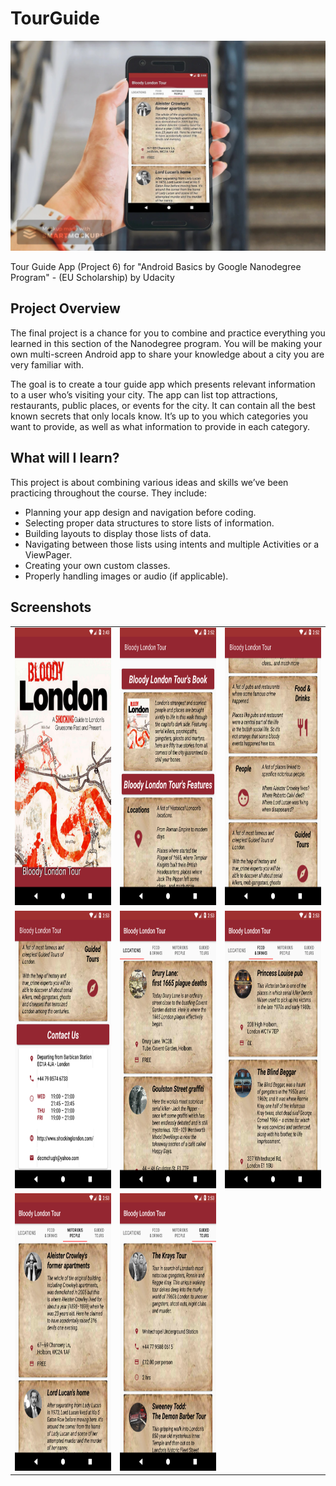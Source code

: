 # TourGuide
![Cover](/assets/smartmockups_k7o3to7y.jpg)

Tour Guide App (Project 6) for "Android Basics by Google Nanodegree Program" - (EU Scholarship) by Udacity

## Project Overview
The final project is a chance for you to combine and practice everything you learned in this section of the Nanodegree program. You will be making your own multi-screen Android app to share your knowledge about a city you are very familiar with.

The goal is to create a tour guide app which presents relevant information to a user who’s visiting your city. The app can list top attractions, restaurants, public places, or events for the city. It can contain all the best known secrets that only locals know. It’s up to you which categories you want to provide, as well as what information to provide in each category.

## What will I learn?
This project is about combining various ideas and skills we’ve been practicing throughout the course. They include:

* Planning your app design and navigation before coding.
* Selecting proper data structures to store lists of information.
* Building layouts to display those lists of data.
* Navigating between those lists using intents and multiple Activities or a ViewPager.
* Creating your own custom classes.
* Properly handling images or audio (if applicable).

## Screenshots
<table style="margin-left: auto; margin-right: auto;" border="0">
<tbody>
<tr>
<td><img src="https://github.com/Redjack1888/TourGuide/blob/master/assets/Screenshot_1583977411.png" width="250" height="444" /></td>
<td><img src="https://github.com/Redjack1888/TourGuide/blob/master/assets/Screenshot_1583977939.png" width="250" height="444" /></td>
<td><img src="https://github.com/Redjack1888/TourGuide/blob/master/assets/Screenshot_1583977969.png" width="250" height="444" /></td>
</tr>
<tr>
<td><img src="https://github.com/Redjack1888/TourGuide/blob/master/assets/Screenshot_1583977989.png" width="250" height="444" /></td>
<td><img src="https://github.com/Redjack1888/TourGuide/blob/master/assets/Screenshot_1583978006.png" width="250" height="444" /></td>
<td><img src="https://github.com/Redjack1888/TourGuide/blob/master/assets/Screenshot_1583978011.png" width="250" height="444" /></td>
</tr>
<tr>
<td><img src="https://github.com/Redjack1888/TourGuide/blob/master/assets/Screenshot_1583978016.png" width="250" height="444" /></td>
<td><img src="https://github.com/Redjack1888/TourGuide/blob/master/assets/Screenshot_1583978022.png" width="250" height="444" /></td>
<td></td>  
</tr>    
</tbody>
</table>

